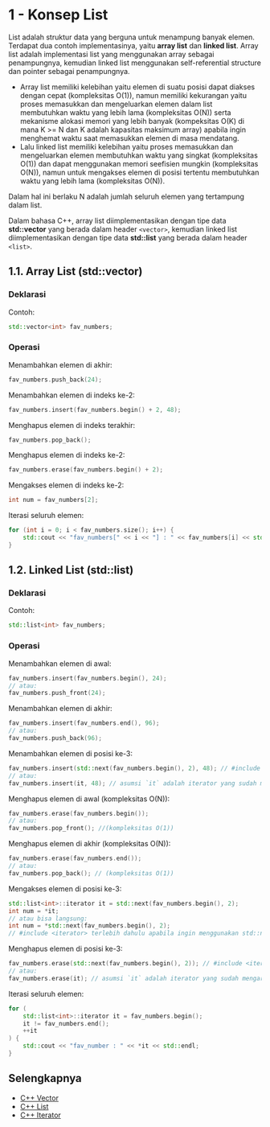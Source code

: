 # 1 - Konsep List

List adalah struktur data yang berguna untuk menampung banyak elemen. Terdapat dua contoh implementasinya, yaitu **array list** dan **linked list**. Array list adalah implementasi list yang menggunakan array sebagai penampungnya, kemudian linked list menggunakan self-referential structure dan pointer sebagai penampungnya.

- Array list memiliki kelebihan yaitu elemen di suatu posisi dapat diakses dengan cepat (kompleksitas O(1)), namun memiliki kekurangan yaitu proses memasukkan dan mengeluarkan elemen dalam list membutuhkan waktu yang lebih lama (kompleksitas O(N)) serta mekanisme alokasi memori yang lebih banyak (kompeksitas O(K) di mana K >= N dan K adalah kapasitas maksimum array) apabila ingin menghemat waktu saat memasukkan elemen di masa mendatang.
- Lalu linked list memiliki kelebihan yaitu proses memasukkan dan mengeluarkan elemen membutuhkan waktu yang singkat (kompleksitas O(1)) dan dapat menggunakan memori seefisien mungkin (kompleksitas O(N)), namun untuk mengakses elemen di posisi tertentu membutuhkan waktu yang lebih lama (kompleksitas O(N)).

Dalam hal ini berlaku N adalah jumlah seluruh elemen yang tertampung dalam list.

Dalam bahasa C++, array list diimplementasikan dengan tipe data **std::vector** yang berada dalam header `<vector>`, kemudian linked list diimplementasikan dengan tipe data **std::list** yang berada dalam header `<list>`.

## 1.1. Array List (std::vector)

### Deklarasi

Contoh:
```c++
std::vector<int> fav_numbers;
```

### Operasi

Menambahkan elemen di akhir:
```c++
fav_numbers.push_back(24);
```

Menambahkan elemen di indeks ke-2:
```c++
fav_numbers.insert(fav_numbers.begin() + 2, 48);
```

Menghapus elemen di indeks terakhir:
```c++
fav_numbers.pop_back();
```

Menghapus elemen di indeks ke-2:
```c++
fav_numbers.erase(fav_numbers.begin() + 2);
```

Mengakses elemen di indeks ke-2:
```c++
int num = fav_numbers[2];
```

Iterasi seluruh elemen:
```c++
for (int i = 0; i < fav_numbers.size(); i++) {
    std::cout << "fav_numbers[" << i << "] : " << fav_numbers[i] << std::endl;
}
```

## 1.2. Linked List (std::list)

### Deklarasi

Contoh:
```c++
std::list<int> fav_numbers;
```

### Operasi

Menambahkan elemen di awal:
```c++
fav_numbers.insert(fav_numbers.begin(), 24);
// atau:
fav_numbers.push_front(24);
```

Menambahkan elemen di akhir:
```c++
fav_numbers.insert(fav_numbers.end(), 96);
// atau:
fav_numbers.push_back(96);
```

Menambahkan elemen di posisi ke-3:
```c++
fav_numbers.insert(std::next(fav_numbers.begin(), 2), 48); // #include <iterator> terlebih dahulu
// atau:
fav_numbers.insert(it, 48); // asumsi `it` adalah iterator yang sudah mengarah ke elemen ke-3
```

Menghapus elemen di awal (kompleksitas O(N)):
```c++
fav_numbers.erase(fav_numbers.begin());
// atau:
fav_numbers.pop_front(); //(kompleksitas O(1))
```

Menghapus elemen di akhir (kompleksitas O(N)):
```c++
fav_numbers.erase(fav_numbers.end());
// atau:
fav_numbers.pop_back(); // (kompleksitas O(1))
```

Mengakses elemen di posisi ke-3:
```c++
std::list<int>::iterator it = std::next(fav_numbers.begin(), 2);
int num = *it;
// atau bisa langsung:
int num = *std::next(fav_numbers.begin(), 2);
// #include <iterator> terlebih dahulu apabila ingin menggunakan std::next
```

Menghapus elemen di posisi ke-3:
```c++
fav_numbers.erase(std::next(fav_numbers.begin(), 2)); // #include <iterator> terlebih dahulu
// atau:
fav_numbers.erase(it); // asumsi `it` adalah iterator yang sudah mengarah ke elemen ke-3
```

Iterasi seluruh elemen:
```c++
for (
    std::list<int>::iterator it = fav_numbers.begin();
    it != fav_numbers.end();
    ++it
) {
    std::cout << "fav_number : " << *it << std::endl;
}
```

## Selengkapnya

- [C++ Vector](https://en.cppreference.com/w/cpp/container/vector)
- [C++ List](https://en.cppreference.com/w/cpp/container/list)
- [C++ Iterator](https://en.cppreference.com/w/cpp/named_req/BidirectionalIterator)

